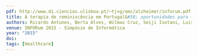 ```yaml
---
pdf: http://www.di.ciencias.ulisboa.pt/~tjvg/amc/alzheimer/inforum.pdf
title: A terapia de reminiscência em Portugal&#58; oportunidades para ferramentas de suporte digital
authors: Ricardo Antunes, Berta Alves, Wilmax Cruz, Seiji Isotani, Luis Carriço, Tiago Guerreiro
venue: INFORum 2015 - Simpósio de Informática
year: "2015"
doi: 
tags: [Healthcare]
---
```

